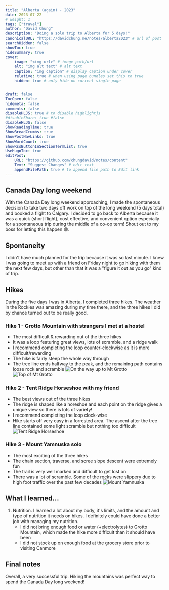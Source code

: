 ```yaml
---
title: "Alberta (again) - 2023"
date: 2023-07-22
# weight: 1
tags: ["travel"]
author: "David Chung"
description: "Doing a solo trip to Alberta for 5 days!"
canonicalURL: "https://davidchung.me/notes/alberta2023" # url of post
searchHidden: false
showToc: true
hideSummary: true
cover:
    image: "<img url>" # image path/url
    alt: "img alt text" # alt text
    caption: "img caption" # display caption under cover
    relative: true # when using page bundles set this to true
    hidden: true # only hide on current single page


draft: false
TocOpen: false
hidemeta: false
comments: false
disableHLJS: true # to disable highlightjs
#disableShare: true #false
disableHLJS: false
ShowReadingTime: true
ShowBreadCrumbs: true
ShowPostNavLinks: true
ShowWordCount: true
ShowRssButtonInSectionTermList: true
UseHugoToc: true
editPost:
    URL: "https://github.com/chungdavid/notes/content"
    Text: "Suggest Changes" # edit text
    appendFilePath: true # to append file path to Edit link
---
```

## Canada Day long weekend
With the Canada Day long weekend approaching, I made the spontaneous decision to take two days off work on top of the long weekend (5 days total) and booked a flight to Calgary. I decided to go back to Alberta because it was a quick (short flight), cost effective, and convenient option especially for a spontaneous trip during the middle of a co-op term! Shout out to my boss for letting this happen 😄.

## Spontaneity
I didn't have much planned for the trip because it was so last minute. I knew I was going to meet up with a friend on Friday night to go hiking with them the next few days, but other than that it was a "figure it out as you go" kind of trip.

## Hikes
During the five days I was in Alberta, I completed three hikes. The weather in the Rockies was amazing during my time there, and the three hikes I did by chance turned out to be really good.

### Hike 1 - Grotto Mountain with strangers I met at a hostel
- The most difficult & rewarding out of the three hikes
- It was a loop featuring great views, lots of scramble, and a ridge walk
- I recommend completing the loop counter-clockwise as it is more difficult/rewarding
- The hike is fairly steep the whole way through
- The tree line ends halfway to the peak, and the remaining path contains loose rock and scramble
![On the way up to Mt Grotto](grotto_mt1.jpg)
![Top of Mt Grotto](grotto_mt2.jpg)

### Hike 2 - Tent Ridge Horseshoe with my friend
- The best views out of the three hikes
- The ridge is shaped like a horeshoe and each point on the ridge gives a unique view so there is lots of variety!
- I recommend completing the loop clock-wise
- Hike starts off very easy in a forrested area. The ascent after the tree line contained some light scramble but nothing too difficult
![Tent Ridge Horseshoe](tent_ridge.jpg)

### Hike 3 - Mount Yamnuska solo
- The most exciting of the three hikes
- The chain section, traverse, and scree slope descent were extremely fun
- The trail is very well marked and difficult to get lost on
- There was a lot of scramble. Some of the rocks were slippery due to high foot traffic over the past few decades
![Mount Yamnuska](mt_yamnuska.jpg)

## What I learned...

1. Nutrition. I learned a lot about my body, it's limits, and the amount and type of nutrition it needs on hikes. I definitely could have done a better job with managing my nutrition. 
    - I did not bring enough food or water (+electrolytes) to Grotto Mountain, which made the hike more difficult than it should have been
    - I did not stock up on enough food at the grocery store prior to visiting Canmore

## Final notes
Overall, a very successful trip. Hiking the mountains was perfect way to spend the Canada Day long weekend!